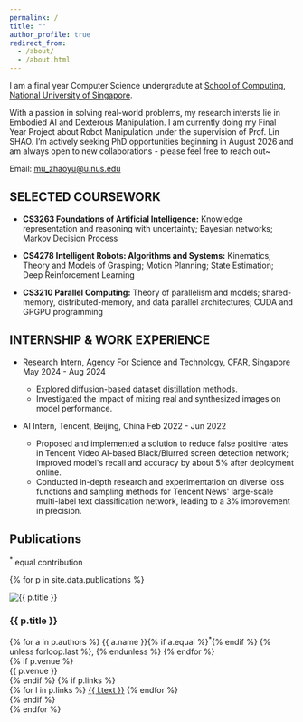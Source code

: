 ```yaml
---
permalink: /
title: ""
author_profile: true
redirect_from: 
  - /about/
  - /about.html
---
```


I am a final year Computer Science undergradute at [School of Computing](https://www.comp.nus.edu.sg/), [National University of Singapore](https://www.nus.edu.sg/). 

With a passion in solving real-world problems, my research intersts lie in Embodied AI and Dexterous Manipulation. I am currently doing my Final Year Project about Robot Manipulation under the supervision of Prof. Lin SHAO. I’m actively seeking PhD opportunities beginning in August 2026 and am always open to new collaborations - please feel free to reach out~

Email: mu_zhaoyu@u.nus.edu

## SELECTED COURSEWORK
- **CS3263 Foundations of Artificial Intelligence:**
  Knowledge representation and reasoning with uncertainty; Bayesian networks; Markov Decision Process

- **CS4278 Intelligent Robots: Algorithms and Systems:**
  Kinematics; Theory and Models of Grasping; Motion Planning; State Estimation; Deep Reinforcement Learning

- **CS3210 Parallel Computing:**
  Theory of parallelism and models; shared-memory, distributed-memory, and data parallel architectures; CUDA and GPGPU programming

## INTERNSHIP & WORK EXPERIENCE
* Research Intern, Agency For Science and Technology, CFAR, Singapore May 2024 - Aug 2024
  * Explored diffusion-based dataset distillation methods.
  * Investigated the impact of mixing real and synthesized images on model performance.

* AI Intern, Tencent, Beijing, China Feb 2022 - Jun 2022
  * Proposed and implemented a solution to reduce false positive rates in Tencent Video AI-based Black/Blurred screen detection network; improved model's recall and accuracy by about 5% after deployment online.
  * Conducted in-depth research and experimentation on diverse loss functions and sampling methods for Tencent News' large-scale multi-label text classification network, leading to a 3% improvement in precision.

## Publications
<link rel="stylesheet" href="{{ '/assets/css/pubs.css' | relative_url }}">

<div class="pub-note"><sup>*</sup> equal contribution</div>

{% for p in site.data.publications %}
<div class="pub-card">
  <div class="pub-thumb">
    <img src="{{ p.img | relative_url }}" alt="{{ p.title }}">
  </div>
  <div class="pub-body">
    <h3 class="pub-title">{{ p.title }}</h3>
    <div class="pub-authors">
    {% for a in p.authors %}
      <span class="author">
        {{ a.name }}{% if a.equal %}<sup>*</sup>{% endif %}
      </span>{% unless forloop.last %}, {% endunless %}
    {% endfor %}
    </div>
    {% if p.venue %}
      <div class="pub-venue">{{ p.venue }}</div>
    {% endif %}
    {% if p.links %}
    <div class="pub-links">
      {% for l in p.links %}
        <a class="pub-link" href="{{ l.url | relative_url }}" target="_blank" rel="noopener">{{ l.text }}</a>
      {% endfor %}
    </div>
    {% endif %}
  </div>
</div>
{% endfor %}